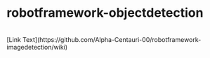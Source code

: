 # robotframework-objectdetection
<br/>
[Link Text](https://github.com/Alpha-Centauri-00/robotframework-imagedetection/wiki)
